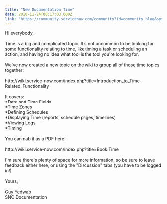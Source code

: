 ```yaml
---
title: "New Documentation Time"
date: 2010-11-24T00:17:03.000Z
link: "https://community.servicenow.com/community?id=community_blog&sys_id=67dc6a65dbd0dbc01dcaf3231f9619f5"
---
```

<p>Hi everybody,<br /><br />Time is a big and complicated topic. It's not uncommon to be looking for some functionality relating to time, like timing a task or scheduling an action, and having no idea what tool is the tool you're looking for.<br /><br />We've now created a new topic on the wiki to group all of those time topics together:<br /><br />http://wiki.service-now.com/index.php?title=Introduction_to_Time-Related_Functionality<br /><br />It covers:<br />*Date and Time Fields<br />*Time Zones<br />*Defining Schedules<br />*Displaying Time (reports, schedule pages, timelines)<br />*Viewing Logs<br />*Timing<br /><br />You can nab it as a PDF here:<br /><br />http://wiki.service-now.com/index.php?title=Book:Time<br /><br />I'm sure there's plenty of space for more information, so be sure to leave feedback either here, or using the "Discussion" tabs (you have to be logged in!)<br /><br />Yours,<br /><br />Guy Yedwab<br />SNC Documentation</p>